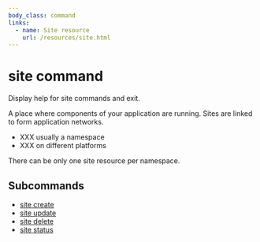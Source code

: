 ```yaml
---
body_class: command
links:
  - name: Site resource
    url: /resources/site.html
---
```


# site command

<section>

Display help for site commands and exit.

A place where components of your application are running.
Sites are linked to form application networks.

- XXX usually a namespace
- XXX on different platforms

There can be only one site resource per namespace.

</section>

<section>

## Subcommands

- [site create]({{site_prefix}}/commands/site-create.html)
- [site update]({{site_prefix}}/commands/site-update.html)
- [site delete]({{site_prefix}}/commands/site-delete.html)
- [site status]({{site_prefix}}/commands/site-status.html)
</section>
